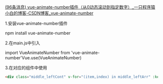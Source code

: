 [(96条消息) vue-animate-number插件（从0动态滚动到指定数字）_一只程序猿小白的博客-CSDN博客_vue-animate-number](https://blog.csdn.net/qq_42540989/article/details/107410050)

1.安装vue-animate-number插件

npm install vue-animate-number

2.在main.js中引入

import VueAnimateNumber from 'vue-animate-number'Vue.use(VueAnimateNumber)

3.在对应的组件中使用

```html
<div class="middle_leftCont" v-for="(item,index) in middle_leftArr" :key="index"> <div class="middle_leftText"> <p class="middle_leftTit">{{item.name}}</p> <p class="middle_leftNum"> <animate-number from="0" :to="item.num" duration="2000"></animate-number> </p> </div> </div>
```